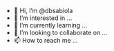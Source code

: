 - 👋 Hi, I’m @dbsabiola
- 👀 I’m interested in ...
- 🌱 I’m currently learning ...
- 💞️ I’m looking to collaborate on ...
- 📫 How to reach me ...

<!---
dbsabiola/dbsabiola is a ✨ special ✨ repository because its `README.md` (this file) appears on your GitHub profile.
You can click the Preview link to take a look at your changes.
--->
